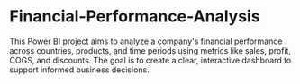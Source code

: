 # Financial-Performance-Analysis
This Power BI project aims to analyze a company's financial performance across countries, products, and time periods using metrics like sales, profit, COGS, and discounts. The goal is to create a clear, interactive dashboard to support informed business decisions.
